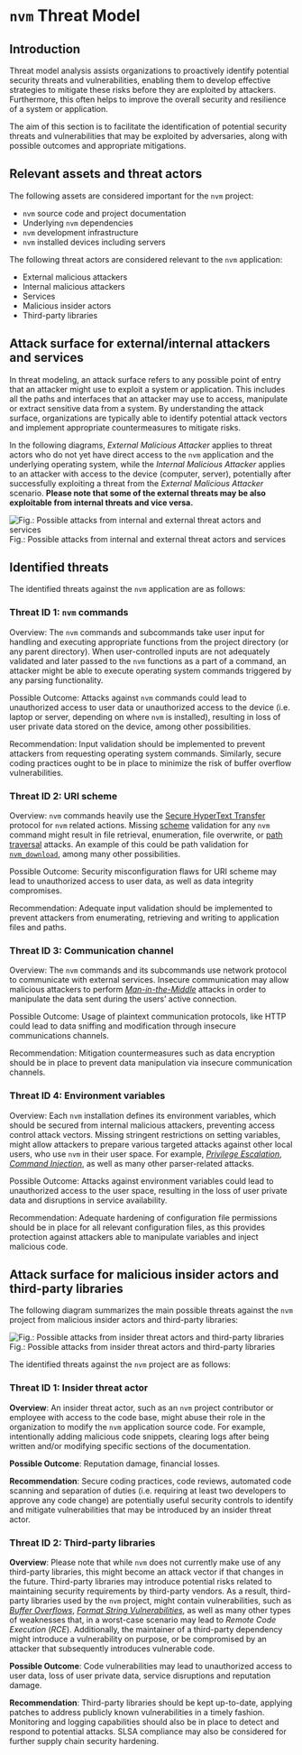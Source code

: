 # `nvm` Threat Model

## Introduction

Threat model analysis assists organizations to proactively identify potential security threats and vulnerabilities, enabling them to develop effective strategies to mitigate these risks before they are exploited by attackers.
Furthermore, this often helps to improve the overall security and resilience of a system or application.

The aim of this section is to facilitate the identification of potential security threats and vulnerabilities that may be exploited by adversaries, along with possible outcomes and appropriate mitigations.

## Relevant assets and threat actors

The following assets are considered important for the `nvm` project:
  - `nvm` source code and project documentation
  - Underlying `nvm` dependencies
  - `nvm` development infrastructure
  - `nvm` installed devices including servers

The following threat actors are considered relevant to the `nvm` application:
  - External malicious attackers
  - Internal malicious attackers
  - Services
  - Malicious insider actors
  - Third-party libraries

## Attack surface for external/internal attackers and services

In threat modeling, an attack surface refers to any possible point of entry that an attacker might use to exploit a system or application.
This includes all the paths and interfaces that an attacker may use to access, manipulate or extract sensitive data from a system.
By understanding the attack surface, organizations are typically able to identify potential attack vectors and implement appropriate countermeasures to mitigate risks.

In the following diagrams, _External Malicious Attacker_ applies to threat actors who do not yet have direct access to the `nvm` application and the underlying operating system, while the _Internal Malicious Attacker_ applies to an attacker with access to the device (computer, server), potentially after successfully exploiting a threat from the _External Malicious Attacker_ scenario.
**Please note that some of the external threats may be also exploitable from internal threats and vice versa.**

<img src="./external-threat-actor.png" alt="Fig.: Possible attacks from internal and external threat actors and services" />
Fig.: Possible attacks from internal and external threat actors and services

## Identified threats

The identified threats against the `nvm` application are as follows:

### Threat ID 1: `nvm` commands

Overview: The `nvm` commands and subcommands take user input for handling and executing appropriate functions from the project directory (or any parent directory).
When user-controlled inputs are not adequately validated and later passed to the `nvm` functions as a part of a command, an attacker might be able to execute operating system commands triggered by any parsing functionality.

Possible Outcome: Attacks against `nvm` commands could lead to unauthorized access to user data or unauthorized access to the device (i.e. laptop or server, depending on where `nvm` is installed), resulting in loss of user private data stored on the device, among other possibilities.

Recommendation: Input validation should be implemented to prevent attackers from requesting operating system commands.
Similarly, secure coding practices ought to be in place to minimize the risk of buffer overflow vulnerabilities.

### Threat ID 2: URI scheme

Overview: `nvm` commands heavily use the [Secure HyperText Transfer](https://datatracker.ietf.org/doc/html/rfc2660) protocol for `nvm` related actions.
Missing [scheme](https://datatracker.ietf.org/doc/html/rfc3986#section-3.1) validation for any `nvm` command might result in file retrieval, enumeration, file overwrite, or [path traversal](https://owasp.org/www-project-web-security-testing-guide/latest/4-Web_Application_Security_Testing/05-Authorization_Testing/01-Testing_Directory_Traversal_File_Include) attacks.
An example of this could be path validation for [`nvm_download`](https://github.com/nvm-sh/nvm/blob/ef7fc2f2c06ad75fe7fbabf28d427561ae7b007d/nvm.sh#L118), among many other possibilities.

Possible Outcome: Security misconfiguration flaws for URI scheme may lead to unauthorized access to user data, as well as data integrity compromises.

Recommendation: Adequate input validation should be implemented to prevent attackers from enumerating, retrieving and writing to application files and paths.

### Threat ID 3: Communication channel

Overview: The `nvm` commands and its subcommands use network protocol to communicate with external services.
Insecure communication may allow malicious attackers to perform [_Man-in-the-Middle_](https://owasp.org/www-community/attacks/Manipulator-in-the-middle_attack) attacks in order to manipulate the data sent during the users’ active connection.

Possible Outcome: Usage of plaintext communication protocols, like HTTP could lead to data sniffing and modification through insecure communications channels.

Recommendation: Mitigation countermeasures such as data encryption should be in place to prevent data manipulation via insecure communication channels.

### Threat ID 4: Environment variables

Overview: Each `nvm` installation defines its environment variables, which should be secured from internal malicious attackers, preventing access control attack vectors.
Missing stringent restrictions on setting variables, might allow attackers to prepare various targeted attacks against other local users, who use `nvm` in their user space.
For example, [_Privilege Escalation_](https://owasp.org/Top10/A01_2021-Broken_Access_Control/), [_Command Injection_](https://cwe.mitre.org/data/definitions/77.html), as well as many other parser-related attacks.

Possible Outcome: Attacks against environment variables could lead to unauthorized access to the user space, resulting in the loss of user private data and disruptions in service availability.

Recommendation: Adequate hardening of configuration file permissions should be in place for all relevant configuration files, as this provides protection against attackers able to manipulate variables and inject malicious code.

## Attack surface for malicious insider actors and third-party libraries

The following diagram summarizes the main possible threats against the `nvm` project from malicious insider actors and third-party libraries:

<img src="./insider-threat-actor-and-libs.png" alt="Fig.: Possible attacks from insider threat actors and third-party libraries" />
Fig.: Possible attacks from insider threat actors and third-party libraries

The identified threats against the `nvm` project are as follows:

### Threat ID 1: Insider threat actor

**Overview**: An insider threat actor, such as an `nvm` project contributor or employee with access to the code base, might abuse their role in the organization to modify the `nvm` application source code.
For example, intentionally adding malicious code snippets, clearing logs after being written and/or modifying specific sections of the documentation.

**Possible Outcome**: Reputation damage, financial losses.

**Recommendation**: Secure coding practices, code reviews, automated code scanning and separation of duties (i.e. requiring at least two developers to approve any code change) are potentially useful security controls to identify and mitigate vulnerabilities that may be introduced by an insider threat actor.

### Threat ID 2: Third-party libraries

**Overview**: Please note that while `nvm` does not currently make use of any third-party libraries, this might become an attack vector if that changes in the future.
Third-party libraries may introduce potential risks related to maintaining security requirements by third-party vendors.
As a result, third-party libraries used by the `nvm` project, might contain vulnerabilities, such as [_Buffer Overflows_](https://owasp.org/www-community/vulnerabilities/Buffer_Overflow), [_Format String Vulnerabilities_](https://owasp.org/www-community/attacks/Format_string_attack), as well as many other types of weaknesses that, in a worst-case scenario may lead to _Remote Code Execution_ (_RCE_).
Additionally, the maintainer of a third-party dependency might introduce a vulnerability on purpose, or be compromised by an attacker that subsequently introduces vulnerable code.

**Possible Outcome**: Code vulnerabilities may lead to unauthorized access to user data, loss of user private data, service disruptions and reputation damage.

**Recommendation**: Third-party libraries should be kept up-to-date, applying patches to address publicly known vulnerabilities in a timely fashion.
Monitoring and logging capabilities should also be in place to detect and respond to potential attacks.
SLSA compliance may also be considered for further supply chain security hardening.

